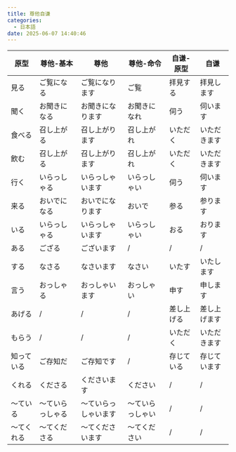 ```yaml
---
title: 尊他自谦
categories:
  - 日本語
date: 2025-06-07 14:40:46
---
```




| 原型       | 尊他-基本        | 尊他                 | 尊他-命令        | 自谦-原型  | 自谦         |
| ---------- | ---------------- | -------------------- | ---------------- | ---------- | ------------ |
| 見る       | ご覧になる       | ご覧になります       | ご覧             | 拝見する   | 拝見します   |
| 聞く       | お聞きになる     | お聞きになります     | お聞きになれ     | 伺う       | 伺います     |
| 食べる     | 召し上がる       | 召し上がります       | 召し上がれ       | いただく   | いただきます |
| 飲む       | 召し上がる       | 召し上がります       | 召し上がれ       | いただく   | いただきます |
| 行く       | いらっしゃる     | いらっしゃいます     | いらっしゃい     | 伺う       | 伺います     |
| 来る       | おいでになる     | おいでになります     | おいで           | 参る       | 参ります     |
| いる       | いらっしゃる     | いらっしゃいます     | いらっしゃい     | おる       | おります     |
| ある       | ござる           | ございます           | /                | /          | /            |
| する       | なさる           | なさいます           | なさい           | いたす     | いたします   |
| 言う       | おっしゃる       | おっしゃいます       | おっしゃい       | 申す       | 申します     |
| あげる     | /                | /                    | /                | 差し上げる | 差し上げます |
| もらう     | /                | /                    | /                | いただく   | いただきます |
| 知っている | ご存知だ         | ご存知です           | /                | 存じている | 存じています |
| くれる     | くださる         | くださいます         | ください         | /          | /            |
| 〜ている   | 〜ていらっしゃる | 〜ていらっしゃいます | 〜ていらっしゃい | /          | /            |
| 〜てくれる | 〜てくださる     | 〜てくださいます     | 〜てください     | /          | /            |

